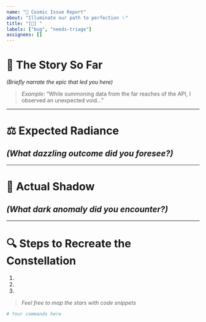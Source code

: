 ```yaml
---
name: "🌌 Cosmic Issue Report"
about: "Illuminate our path to perfection ✨"
title: "[🐛] "
labels: ["bug", "needs-triage"]
assignees: []
---
```


# 🌟 The Story So Far  
*(Briefly narrate the epic that led you here)*  
> _Example_: “While summoning data from the far reaches of the API, I observed an unexpected void…”

---

# ⚖️ Expected Radiance  
*(What dazzling outcome did you foresee?)*  
-  

---

# 🚧 Actual Shadow  
*(What dark anomaly did you encounter?)*  
-  

---

# 🔍 Steps to Recreate the Constellation  
1.  
2.  
3.  
> _Feel free to map the stars with code snippets_  
```bash
# Your commands here
